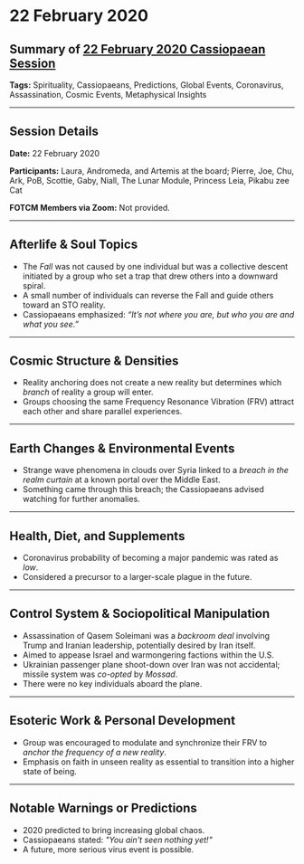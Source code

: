 # 22 February 2020

## Summary of [22 February 2020 Cassiopaean Session](https://cassiopaea.org/forum/threads/session-22-february-2020.48349/#post-838137)

**Tags:** Spirituality, Cassiopaeans, Predictions, Global Events, Coronavirus, Assassination, Cosmic Events, Metaphysical Insights

---
## Session Details

**Date:** 22 February 2020

**Participants:** Laura, Andromeda, and Artemis at the board; Pierre, Joe, Chu, Ark, PoB, Scottie, Gaby, Niall, The Lunar Module, Princess Leia, Pikabu zee Cat

**FOTCM Members via Zoom:** Not provided.

---
## Afterlife & Soul Topics

- The *Fall* was not caused by one individual but was a collective descent initiated by a group who set a trap that drew others into a downward spiral.
- A small number of individuals can reverse the Fall and guide others toward an STO reality.
- Cassiopaeans emphasized: *“It’s not where you are, but who you are and what you see.”*

---
## Cosmic Structure & Densities

- Reality anchoring does not create a new reality but determines which *branch* of reality a group will enter.
- Groups choosing the same Frequency Resonance Vibration (FRV) attract each other and share parallel experiences.

---
## Earth Changes & Environmental Events

- Strange wave phenomena in clouds over Syria linked to a *breach in the realm curtain* at a known portal over the Middle East.
- Something came through this breach; the Cassiopaeans advised watching for further anomalies.

---
## Health, Diet, and Supplements

- Coronavirus probability of becoming a major pandemic was rated as *low*.
- Considered a precursor to a larger-scale plague in the future.

---
## Control System & Sociopolitical Manipulation

- Assassination of Qasem Soleimani was a *backroom deal* involving Trump and Iranian leadership, potentially desired by Iran itself.
- Aimed to appease Israel and warmongering factions within the U.S.
- Ukrainian passenger plane shoot-down over Iran was not accidental; missile system was *co-opted* by *Mossad*.
- There were no key individuals aboard the plane.

---
## Esoteric Work & Personal Development

- Group was encouraged to modulate and synchronize their FRV to *anchor the frequency of a new reality*.
- Emphasis on faith in unseen reality as essential to transition into a higher state of being.

---
## Notable Warnings or Predictions

- 2020 predicted to bring increasing global chaos.
- Cassiopaeans stated: *"You ain't seen nothing yet!"*
- A future, more serious virus event is possible.

